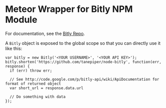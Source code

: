 Meteor Wrapper for Bitly NPM Module
=====================================

For documentation, see the [Bitly Repo](https://github.com/tanepiper/node-bitly).

A ```Bitly``` object is exposed to the global scope so that you can directly use it like this:

    var bitly = new Bitly('<YOUR USERNAME>', '<YOUR API KEY>');
    bitly.shorten('https://github.com/tanepiper/node-bitly', function(err, response) {
      if (err) throw err;

      // See http://code.google.com/p/bitly-api/wiki/ApiDocumentation for format of returned object
      var short_url = response.data.url

      // Do something with data
    });
